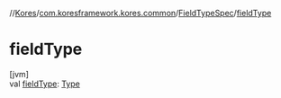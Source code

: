 //[Kores](../../../index.md)/[com.koresframework.kores.common](../index.md)/[FieldTypeSpec](index.md)/[fieldType](field-type.md)

# fieldType

[jvm]\
val [fieldType](field-type.md): [Type](https://docs.oracle.com/javase/8/docs/api/java/lang/reflect/Type.html)
